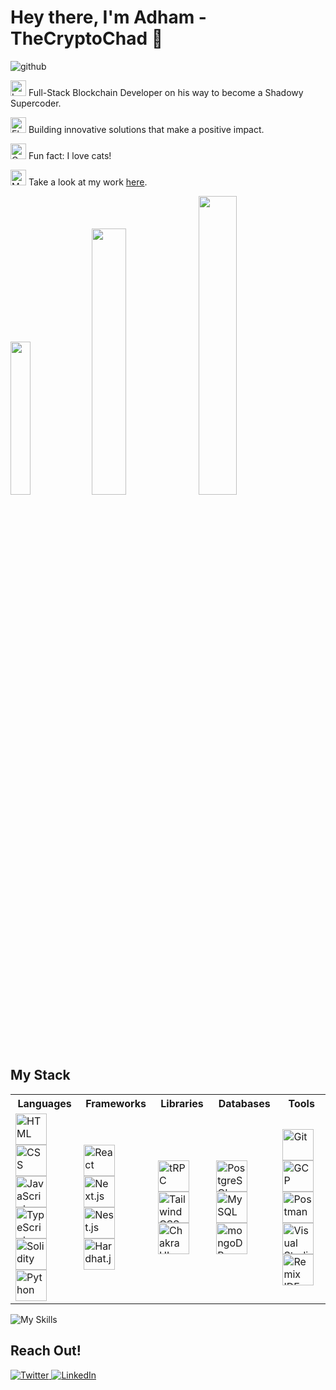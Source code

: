 # Hey there, I'm Adham - TheCryptoChad 👋
![github](https://github.com/user-attachments/assets/e8e25cdd-a815-4832-b4c9-3cbb147683d7)

<img
  src="https://raw.githubusercontent.com/Tarikul-Islam-Anik/Microsoft-Teams-Animated-Emojis/master/Emojis/Objects/Laptop.png"
  alt="Laptop"
  width="25"
  height="25"
/> Full-Stack Blockchain Developer on his way to become a Shadowy Supercoder.

<img
  src="https://raw.githubusercontent.com/Tarikul-Islam-Anik/Microsoft-Teams-Animated-Emojis/master/Emojis/Objects/Light%20Bulb.png"
  alt="Electric Light Bulb"
  width="25"
  height="25"
/> Building innovative solutions that make a positive impact.

<img
  src="https://raw.githubusercontent.com/Tarikul-Islam-Anik/Microsoft-Teams-Animated-Emojis/master/Emojis/Animals/Cat.png"
  alt="Cat"
  width="25"
  height="25"
/> Fun fact: I love cats!

<img
  src="https://raw.githubusercontent.com/Tarikul-Islam-Anik/Microsoft-Teams-Animated-Emojis/master/Emojis/Objects/Magnifying%20Glass%20Tilted%20Right.png"
  alt="Magnifying Glass Tilted Right"
  width="25"
  height="25"
/> Take a look at my work [here](https://github.com/TheCryptoChad?tab=repositories).

<div>
  <img  src="https://github-readme-stats.vercel.app/api/top-langs/?username=TheCryptoChad&layout=compact&theme=transparent&hide=html" width="25.05%" >
  <img  src="https://github-stats-lemon.vercel.app/api?username=thecryptochad&show_icons=true&theme=transparent" width="33.05%" >
  <img  src="https://github-readme-streak-stats.herokuapp.com/?user=TheCryptoChad&theme=transparent" width="35%"  >
</div>

## My Stack
<table>
  <tr>
    <th>Languages</th>
    <th>Frameworks</th>
    <th>Libraries</th>
    <th>Databases</th>
    <th>Tools</th>
  </tr>
  <tr>
    <td>
      <img width="50" src="https://user-images.githubusercontent.com/25181517/192158954-f88b5814-d510-4564-b285-dff7d6400dad.png" alt="HTML" title="HTML"/>
      <img width="50" src="https://user-images.githubusercontent.com/25181517/183898674-75a4a1b1-f960-4ea9-abcb-637170a00a75.png" alt="CSS" title="CSS"/>
      <img width="50" src="https://user-images.githubusercontent.com/25181517/117447155-6a868a00-af3d-11eb-9cfe-245df15c9f3f.png" alt="JavaScript" title="JavaScript"/>
      <br>
      <img width="50" src="https://user-images.githubusercontent.com/25181517/183890598-19a0ac2d-e88a-4005-a8df-1ee36782fde1.png" alt="TypeScript" title="TypeScript"/>
      <img width="50" src="https://gydocument.readthedocs.io/en/latest/_images/logo.svg" alt="Solidity" title="Solidity"/>
      <img width="50" src="https://user-images.githubusercontent.com/25181517/183423507-c056a6f9-1ba8-4312-a350-19bcbc5a8697.png" alt="Python" title="Python"/>
    </td>
    <td>
      <img width="50" src="https://user-images.githubusercontent.com/25181517/183897015-94a058a6-b86e-4e42-a37f-bf92061753e5.png" alt="React" title="React"/>
		  <img width="50" src="https://github.com/marwin1991/profile-technology-icons/assets/136815194/5f8c622c-c217-4649-b0a9-7e0ee24bd704" alt="Next.js" title="Next.js"/>
		  <img width="50" src="https://github.com/marwin1991/profile-technology-icons/assets/136815194/519bfaf3-c242-431e-a269-876979f05574" alt="Nest.js" title="Nest.js"/>
      <br>
      <img width="50" src="https://miro.medium.com/v2/resize:fit:1400/format:webp/1*elhu-42TzQEdsFjKDbQhhA.png" alt="Hardhat.js" title="Hardhat.js"/>
    </td>
    <td>
      <img width="50" src="https://github-production-user-asset-6210df.s3.amazonaws.com/25181517/297664473-1275d076-f047-432b-9084-308f88f8c176.png" alt="tRPC" title="tRPC"/>
		  <img width="50" src="https://user-images.githubusercontent.com/25181517/202896760-337261ed-ee92-4979-84c4-d4b829c7355d.png" alt="Tailwind CSS" title="Tailwind CSS"/>
		  <img width="50" src="https://user-images.githubusercontent.com/25181517/190887639-d0ba4ec9-ddbe-45dd-bea1-4db83846503e.png" alt="Chakra UI" title="Chakra UI"/>
    </td>
    <td>
      <img width="50" src="https://user-images.githubusercontent.com/25181517/117208740-bfb78400-adf5-11eb-97bb-09072b6bedfc.png" alt="PostgreSQL" title="PostgreSQL"/>
		  <img width="50" src="https://user-images.githubusercontent.com/25181517/183896128-ec99105a-ec1a-4d85-b08b-1aa1620b2046.png" alt="MySQL" title="MySQL"/>
		  <img width="50" src="https://user-images.githubusercontent.com/25181517/182884177-d48a8579-2cd0-447a-b9a6-ffc7cb02560e.png" alt="mongoDB" title="mongoDB"/>
    </td>
    <td>
      <img width="50" src="https://user-images.githubusercontent.com/25181517/192108372-f71d70ac-7ae6-4c0d-8395-51d8870c2ef0.png" alt="Git" title="Git"/>
		  <img width="50" src="https://user-images.githubusercontent.com/25181517/183911547-990692bc-8411-4878-99a0-43506cdb69cf.png" alt="GCP" title="GCP"/>
      <img width="50" src="https://user-images.githubusercontent.com/25181517/192109061-e138ca71-337c-4019-8d42-4792fdaa7128.png" alt="Postman" title="Postman"/>
      <br>
      <img width="50" src="https://user-images.githubusercontent.com/25181517/192108891-d86b6220-e232-423a-bf5f-90903e6887c3.png" alt="Visual Studio Code" title="Visual Studio Code"/>
      <img width="50" src="https://repository-images.githubusercontent.com/59065830/b62be480-45d2-11ea-9989-803db0f9c44d" alt="Remix IDE" title="Remix IDE"/>
    </td>
  </tr>
</table>

![My Skills](https://skillicons.dev/icons?i=html,css,js,ts,solidity,mysql,postgres,react,next,nest,prisma,tailwind,gcp,git)

## Reach Out!
<p align="left" spacing="5">
  <a href="https://x.com/TheCryptoChad_" target="_blank">
    <img src="https://skillicons.dev/icons?i=twitter" alt="Twitter" />
  </a> 
  
  <a href="https://www.linkedin.com/in/adham-elneser/" target="_blank">
    <img src="https://skillicons.dev/icons?i=linkedin" alt="LinkedIn" />
  </a>
</p>
